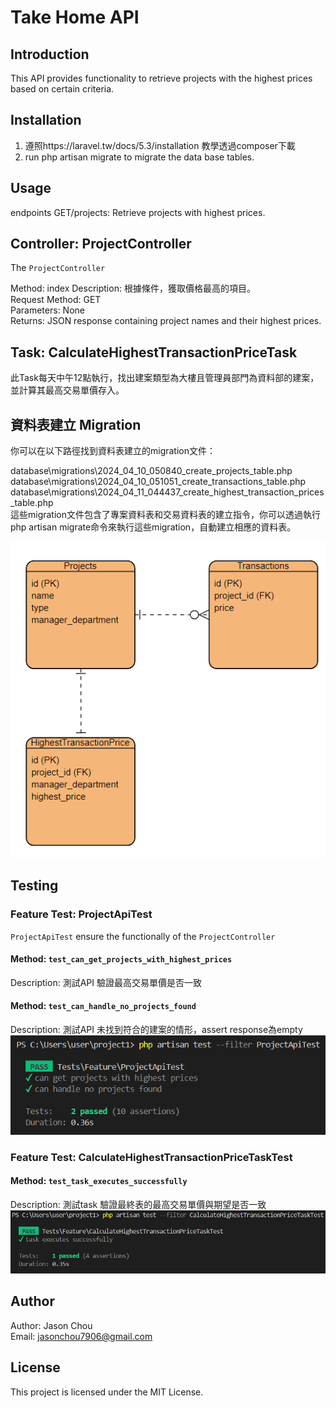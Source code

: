 
# Take Home API

## Introduction
This API provides functionality to retrieve projects with the highest prices based on certain criteria.
## Installation
1. 遵照https://laravel.tw/docs/5.3/installation 教學透過composer下載
2. run php artisan migrate to migrate the data base tables.

## Usage

endpoints
GET/projects: Retrieve projects with highest prices.

## Controller: ProjectController
The `ProjectController` 

Method: index
Description: 根據條件，獲取價格最高的項目。  
Request Method: GET  
Parameters: None   
Returns: JSON response containing project names and their highest prices.  

## Task: CalculateHighestTransactionPriceTask
此Task每天中午12點執行，找出建案類型為大樓且管理員部門為資料部的建案，並計算其最高交易單價存入。

## 資料表建立 Migration
你可以在以下路徑找到資料表建立的migration文件：

database\migrations\2024_04_10_050840_create_projects_table.php  
database\migrations\2024_04_10_051051_create_transactions_table.php  
database\migrations\2024_04_11_044437_create_highest_transaction_prices_table.php  
這些migration文件包含了專案資料表和交易資料表的建立指令，你可以透過執行php artisan migrate命令來執行這些migration，自動建立相應的資料表。  

![alt text](image-1.png)

## Testing

### Feature Test: ProjectApiTest
`ProjectApiTest` ensure the functionally of the `ProjectController`

#### Method: `test_can_get_projects_with_highest_prices`
Description: 測試API 驗證最高交易單價是否一致

#### Method: `test_can_handle_no_projects_found`
Description: 測試API 未找到符合的建案的情形，assert response為empty
![alt text](image-3.png)
### Feature Test: CalculateHighestTransactionPriceTaskTest
#### Method: `test_task_executes_successfully`
Description: 測試task 驗證最終表的最高交易單價與期望是否一致
![alt text](image-2.png)

## Author
Author: Jason Chou  
Email: jasonchou7906@gmail.com  

## License
This project is licensed under the MIT License.